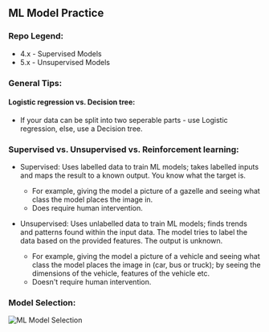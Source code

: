 ## ML Model Practice
### Repo Legend:
  - 4.x - Supervised Models
  - 5.x - Unsupervised Models
  
### General Tips:
#### Logistic regression vs. Decision tree:
  - If your data can be split into two seperable parts - use Logistic regression, else, use a Decision tree.

### Supervised vs. Unsupervised vs. Reinforcement learning:
  - Supervised: Uses labelled data to train ML models; takes labelled inputs and maps the result to a known output. You know what the target is.
    - For example, giving the model a picture of a gazelle and seeing what class the model places the image in. 
    - Does require human intervention.

  - Unsupervised: Uses unlabelled data to train ML models; finds trends and patterns found within the input data. The model tries to label the data based on the provided features. The output is unknown.
    - For example, giving the model a picture of a vehicle and seeing what class the model places the image in (car, bus or truck); by seeing the dimensions of the vehicle, features of the vehicle etc.
    - Doesn't require human intervention.

### Model Selection:
![ML Model Selection](https://www.gatevidyalay.com/wp-content/uploads/2019/12/Machine-Learning-Models-768x636.png)
